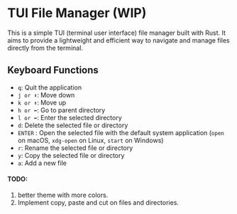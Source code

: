 # TUI File Manager (WIP)

This is a simple TUI (terminal user interface) file manager built with Rust. It aims to provide a lightweight and efficient way to navigate and manage files directly from the terminal.

## Keyboard Functions
- `q`: Quit the application
- `j or ⬇️`: Move down
- `k or ⬆️`: Move up
- `h or ⬅️`: Go to parent directory
- `l or ➡️`: Enter the selected directory
- `d`: Delete the selected file or directory
- `ENTER` : Open the selected file with the default system application (`open` on macOS, `xdg-open` on Linux, `start` on Windows)
- `r`: Rename the selected file or directory
- `y`: Copy the selected file or directory
- `a`: Add a new file


#### TODO: 
1. better theme with more colors.
2. Implement copy, paste and cut on files and directories.
